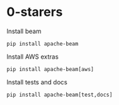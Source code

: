 # 0-starers

Install beam

```
pip install apache-beam
```

Install AWS extras

```
pip install apache-beam[aws]
```

Install tests and docs

```
pip install apache-beam[test,docs]
```